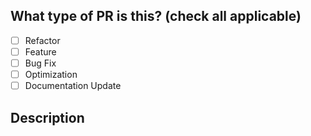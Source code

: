 ## What type of PR is this? (check all applicable)

- [ ] Refactor
- [ ] Feature
- [ ] Bug Fix
- [ ] Optimization
- [ ] Documentation Update

## Description

